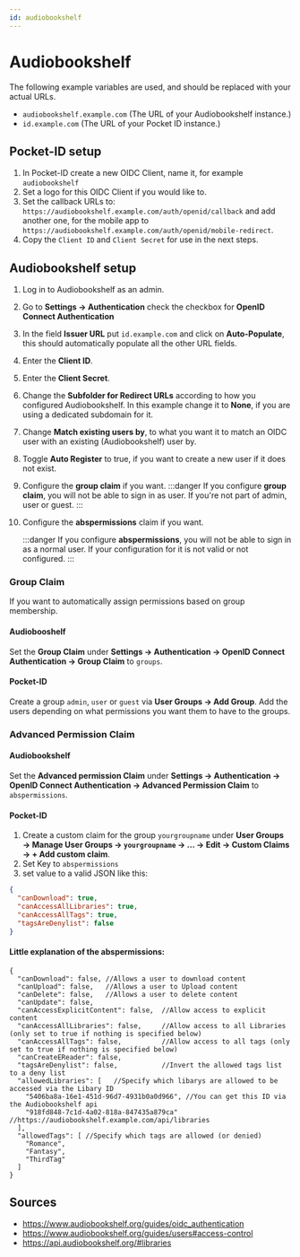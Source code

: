 ```yaml
---
id: audiobookshelf
---
```

# Audiobookshelf
The following example variables are used, and should be replaced with your actual URLs.

- `audiobookshelf.example.com` (The URL of your Audiobookshelf instance.)
- `id.example.com` (The URL of your Pocket ID instance.)

## Pocket-ID setup
1. In Pocket-ID create a new OIDC Client, name it, for example `audiobookshelf`
2. Set a logo for this OIDC Client if you would like to.
3. Set the callback URLs to: `https://audiobookshelf.example.com/auth/openid/callback` and add another one, for the mobile app to `https://audiobookshelf.example.com/auth/openid/mobile-redirect`.
4. Copy the `Client ID` and `Client Secret` for use in the next steps.

## Audiobookshelf setup
1. Log in to Audiobookshelf as an admin.
2. Go to **Settings → Authentication** check the checkbox for **OpenID Connect Authentication**
3. In the field **Issuer URL** put `id.example.com` and click on **Auto-Populate**, this should automatically populate all the other URL fields.
4. Enter the **Client ID**.
5. Enter the **Client Secret**.
6. Change the **Subfolder for Redirect URLs** according to how you configured Audiobookshelf. In this example change it to **None**, if you are using a dedicated subdomain for it.
7. Change **Match existing users by**, to what you want it to match an OIDC user with an existing (Audiobookshelf) user by.
8. Toggle **Auto Register** to true, if you want to create a new user if it does not exist.
9. Configure the **group claim** if you want.
    :::danger
    If you configure **group claim**, you will not be able to sign in as user. If you're not part of admin, user or guest.
    :::
10. Configure the **abspermissions** claim if you want.
   
    :::danger 
    If you configure **abspermissions**, you will not be able to sign in as a normal user. If your configuration for it is not valid or not configured.
    :::

### Group Claim
If you want to automatically assign permissions based on group membership.
#### Audiobooshelf
Set the **Group Claim** under **Settings → Authentication → OpenID Connect Authentication → Group Claim** to `groups`.
#### Pocket-ID
Create a group `admin`, `user` or `guest` via **User Groups → Add Group**. Add the users depending on what permissions you want them to have to the groups.
### Advanced Permission Claim
#### Audiobookshelf
Set the **Advanced permission Claim** under **Settings → Authentication → OpenID Connect Authentication → Advanced Permission Claim** to `abspermissions`.
#### Pocket-ID
1. Create a custom claim for the group `yourgroupname` under **User Groups → Manage User Groups → `yourgroupname` → ... → Edit → Custom Claims → + Add custom claim**.
2. Set Key to `abspermissions`
3. set value to a valid JSON like this:
```json
{
  "canDownload": true,
  "canAccessAllLibraries": true,
  "canAccessAllTags": true,
  "tagsAreDenylist": false
}
```
#### Little explanation of the abspermissions:
```
{
  "canDownload": false, //Allows a user to download content
  "canUpload": false,   //Allows a user to Upload content
  "canDelete": false,   //Allows a user to delete content
  "canUpdate": false,   
  "canAccessExplicitContent": false,  //Allow access to explicit content
  "canAccessAllLibraries": false,     //Allow access to all Libraries (only set to true if nothing is specified below)
  "canAccessAllTags": false,          //Allow access to all tags (only set to true if nothing is specified below)
  "canCreateEReader": false,          
  "tagsAreDenylist": false,           //Invert the allowed tags list to a deny list
  "allowedLibraries": [   //Specify which libarys are allowed to be accessed via the Libary ID
    "5406ba8a-16e1-451d-96d7-4931b0a0d966", //You can get this ID via the Audiobookshelf api
    "918fd848-7c1d-4a02-818a-847435a879ca"  //https://audiobookshelf.example.com/api/libraries
  ],
  "allowedTags": [ //Specify which tags are allowed (or denied) 
    "Romance",
    "Fantasy",
    "ThirdTag"
  ]
}
```
## Sources
- https://www.audiobookshelf.org/guides/oidc_authentication
- https://www.audiobookshelf.org/guides/users#access-control
- https://api.audiobookshelf.org/#libraries